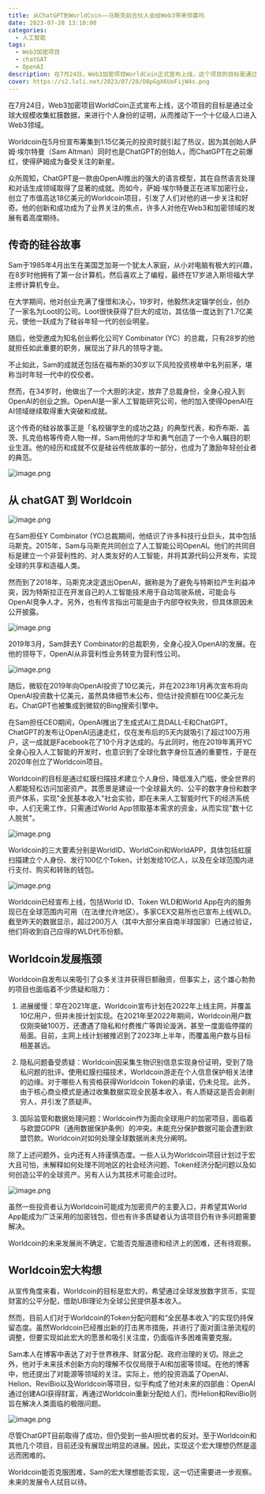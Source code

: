 ```yaml
---
title: 从ChatGPT到WorldCoin——马斯克前合伙人会给Web3带来惊喜吗
date: 2023-07-28 13:10:00
categories:
  - 人工智能
tags:
  - Web3加密项目
  - chatGAT
  - OpenAI
description: 在7月24日，Web3加密项目WorldCoin正式宣布上线，这个项目的目标是通过全球大规模收集虹膜数据，来进行个人身份的证明，从而推动下一个十亿级人口进入Web3领域。
cover: https://s2.loli.net/2023/07/28/O8pGgX6UoFijW4s.png
---
```

在7月24日，Web3加密项目WorldCoin正式宣布上线，这个项目的目标是通过全球大规模收集虹膜数据，来进行个人身份的证明，从而推动下一个十亿级人口进入Web3领域。

Worldcoin在5月份宣布筹集到1.15亿美元的投资时就引起了热议，因为其创始人萨姆·埃尔特曼（Sam Altman）同时也是ChatGPT的创始人，而ChatGPT在之前爆红，使得萨姆成为备受关注的新星。

众所周知，ChatGPT是一款由OpenAI推出的强大的语言模型，其在自然语言处理和对话生成领域取得了显著的成就。而如今，萨姆·埃尔特曼正在进军加密行业，创立了市值高达18亿美元的Worldcoin项目，引发了人们对他的进一步关注和好奇。他的创新和成功成为了业界关注的焦点，许多人对他在Web3和加密领域的发展有着高度期待。

## 传奇的硅谷故事

Sam于1985年4月出生在美国芝加哥一个犹太人家庭，从小对电脑有极大的兴趣，在8岁时他拥有了第一台计算机，然后喜欢上了编程，最终在17岁进入斯坦福大学主修计算机专业。

在大学期间，他对创业充满了憧憬和决心，19岁时，他毅然决定辍学创业，创办了一家名为Loot的公司。Loot很快获得了巨大的成功，其估值一度达到了1.7亿美元，使他一跃成为了硅谷年轻一代的创业明星。

随后，他受邀成为知名创业孵化公司Y Combinator (YC）的总裁，只有28岁的他就担任如此重要的职务，展现出了非凡的领导才能。

不止如此，Sam的成就还包括在福布斯的30岁以下风险投资榜单中名列前茅，堪称当时年轻一代中的佼佼者。

然而，在34岁时，他做出了一个大胆的决定，放弃了总裁身份，全身心投入到OpenAI的创业之旅。OpenAI是一家人工智能研究公司，他的加入使得OpenAI在AI领域继续取得重大突破和成就。

这个传奇的硅谷故事正是「名校辍学生的成功之路」的典型代表，和乔布斯、盖茨、扎克伯格等传奇人物一样，Sam用他的才华和勇气创造了一个令人瞩目的职业生涯。他的经历和成就不仅是硅谷传统故事的一部分，也成为了激励年轻创业者的典范。

![image.png](https://s2.loli.net/2023/07/28/OxyGQi2EhAFSkDM.png)

## 从 chatGAT 到 Worldcoin

![image.png](https://s2.loli.net/2023/07/28/etLymSpDMnkT4UP.png)

在Sam担任Y Combinator (YC)总裁期间，他结识了许多科技行业巨头，其中包括马斯克。2015年，Sam与马斯克共同创立了人工智能公司OpenAI。他们的共同目标是建立一个非营利性的、对人类友好的人工智能，并将其源代码公开发布，实现全球的共享和造福人类。

然而到了2018年，马斯克决定退出OpenAI，据称是为了避免与特斯拉产生利益冲突，因为特斯拉正在开发自己的人工智能技术用于自动驾驶系统，可能会与OpenAI竞争人才。另外，也有传言指出可能是由于内部夺权失败，但具体原因未公开披露。

![image.png](https://s2.loli.net/2023/07/28/Kue2LzAWPUiSVTR.png)

2019年3月，Sam辞去Y Combinator的总裁职务，全身心投入OpenAI的发展。在他的领导下，OpenAI从非营利性业务转变为营利性公司。

![image.png](https://s2.loli.net/2023/07/28/WRzwq92bcYOSpjl.png)

随后，微软在2019年向OpenAI投资了10亿美元，并在2023年1月再次宣布将向OpenAI投资数十亿美元，虽然具体细节未公布，但估计投资额在100亿美元左右。ChatGPT也被集成到微软的Bing搜索引擎中。

在Sam担任CEO期间，OpenAI推出了生成式AI工具DALL-E和ChatGPT。ChatGPT的发布让OpenAI迅速走红，仅在发布后的5天内就吸引了超过100万用户，这一成就是Facebook花了10个月才达成的。与此同时，他在2019年离开YC全身心投入人工智能的开发时，也意识到了全球化数字身份互通的重要性，于是在2020年创立了Worldcoin项目。

Worldcoin的目标是通过虹膜扫描技术建立个人身份，降低准入门槛，使全世界的人都能轻松访问加密资产。其愿景是建设一个全球最大的、公平的数字身份和数字资产体系，实现"全民基本收入"社会实验，即在未来人工智能时代下的经济系统中，人们无需工作，只需通过World App领取基本需求的资金，从而实现"数十亿人脱贫"。

![image.png](https://s2.loli.net/2023/07/28/4XYoI69s2AnBJwe.png)

Worldcoin的三大要素分别是WorldID、WorldCoin和WorldAPP，具体包括虹膜扫描建立个人身份、发行100亿个Token，计划发给10亿人，以及在全球范围内进行支付、购买和转账的钱包。

![image.png](https://s2.loli.net/2023/07/28/AhRXi6crjlL7b8s.png)

Worldcoin已经宣布上线，包括World ID、Token WLD和World App在内的服务现已在全球范围内可用（在法律允许地区）。多家CEX交易所也已宣布上线WLD。截至昨天的数据显示，超过200万人（其中大部分来自南半球国家）已通过验证，他们将收到自己应得的WLD代币份额。

## Worldcoin发展瓶颈

Worldcoin自发布以来吸引了众多关注并获得巨额融资，但事实上，这个雄心勃勃的项目也面临着不少质疑和阻力：

1. 进展缓慢：早在2021年底，Worldcoin宣布计划在2022年上线主网，并覆盖10亿用户，但并未按计划实现。在2021年至2022年期间，Worldcoin用户数仅刚突破100万，还遭遇了隐私和付费推广等舆论漩涡，甚至一度面临停摆的局面。目前，主网上线计划被推迟到了2023年上半年，而覆盖用户数与目标相差甚远。

2. 隐私问题备受质疑：Worldcoin因采集生物识别信息实现身份证明，受到了隐私问题的批评。使用虹膜扫描技术，Worldcoin游走在个人信息保护相关法律的边缘。对于哪些人有资格获得Worldcoin Token的承诺，仍未兑现。此外，由于核心商业模式是通过收集数据实现全民基本收入，有人质疑这是否会剥削穷人，并引发了质疑声。

3. 国际监管和数据处理问题：Worldcoin作为面向全球用户的加密项目，面临着与欧盟GDPR（通用数据保护条例）的冲突。未能充分保护数据可能会遭到欧盟罚款。Worldcoin对如何处理全球数据尚未充分阐明。

除了上述问题外，业内还有人持谨慎态度。一些人认为Worldcoin项目计划过于宏大且可怕，未解释如何处理不同地区的社会经济问题、Token经济分配问题以及如何创造公平的全球资产。另有人认为其技术可能会过时。

![image.png](https://s2.loli.net/2023/07/28/7Or3mifHMqURhTn.png)

虽然一些投资者认为Worldcoin可能成为加密资产的主要入口，并希望其World App能成为广泛采用的加密钱包，但也有许多质疑者认为该项目仍有许多问题需要解决。

Worldcoin的未来发展尚不确定，它能否克服道德和经济上的困难，还有待观察。

## Worldcoin宏大构想

从宣传角度来看，Worldcoin的目标是宏大的，希望通过全球发放数字货币，实现财富的公平分配，借助UBI理论为全球公民提供基本收入。

然而，目前人们对于Worldcoin的Token分配问题和“全民基本收入”的实现仍持保留态度。虽然Worldcoin已经推出新的打击黑市措施，并进行了面对面注册流程的调整，但要实现如此宏大的愿景和吸引关注度，仍面临许多困难需要克服。

Sam本人在博客中表达了对于世界秩序、财富分配、政府治理的关切。除此之外，他对于未来技术创新方向的理解不仅仅局限于AI和加密等领域。在他的博客中，他还提出了对能源等领域的关注。实际上，他的投资涵盖了OpenAI、Helion、ReviBio以及Worldcoin等项目，似乎构成了他对未来的四部曲：OpenAI通过创建AGI获得财富，再通过Worldcoin重新分配给人们，而Helion和ReviBio则旨在解决人类面临的极限问题。

![image.png](https://s2.loli.net/2023/07/28/1uzpaq5DdlBKb7I.png)

尽管ChatGPT目前取得了成功，但仍受到一些AI担忧者的反对。至于Worldcoin和其他几个项目，目前还没有展现出明显的进展。因此，实现这个宏大理想仍然是遥远而困难的。

Worldcoin能否克服困难，Sam的宏大理想能否实现，这一切还需要进一步观察。未来的发展令人拭目以待。
